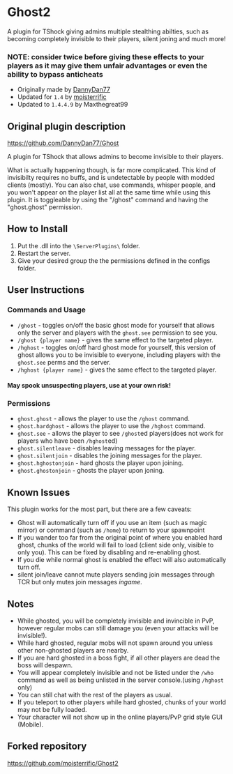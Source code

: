 # Ghost2
A plugin for TShock giving admins multiple stealthing abilties, such as becoming completely invisible to their players, silent joning and much more!

### NOTE: consider twice before giving these effects to your players as it may give them unfair advantages or even the ability to bypass anticheats

- Originally made by [DannyDan77](https://github.com/DannyDan77)
- Updated for `1.4` by [moisterrific](https://github.com/moisterrific)
- Updated to `1.4.4.9` by Maxthegreat99

## Original plugin description
https://github.com/DannyDan77/Ghost

A plugin for TShock that allows admins to become invisible to their players.

What is actually happening though, is far more complicated. This kind of invisibilty requires no buffs, and is undetectable by people with modded clients (mostly). You can also chat, use commands, whisper people, and you won't appear on the player list all at the same time while using this plugin. It is toggleable by using the "/ghost" command and having the "ghost.ghost" permission.

## How to Install
1. Put the .dll into the `\ServerPlugins\` folder.
2. Restart the server.
3. Give your desired group the the permissions defined in the configs folder.

## User Instructions
### Commands and Usage
- `/ghost` - toggles on/off the basic ghost mode for yourself that allows only the server and players with the `ghost.see` permission to see you.
- `/ghost {player name}` - gives the same effect to the targeted player.
- `/hghost` - toggles on/off hard ghost mode for yourself, this version of ghost allows you to be invisible to everyone, including players with the `ghost.see` perms and the server.
- `/hghost {player name}` - gives the same effect to the targeted player.
#### May spook unsuspecting players, use at your own risk!

### Permissions
- `ghost.ghost` - allows the player to use the `/ghost` command.
- `ghost.hardghost` - allows the player to use the `/hghost` command.
- `ghost.see` - allows the player to see `/ghost`ed players(does not work for players who have been `/hghost`ed)
- `ghost.silentleave` - disables leaving messages for the player.
- `ghost.silentjoin` - disables the joining messages for the player.
- `ghost.hghostonjoin` - hard ghosts the player upon joining.
- `ghost.ghostonjoin` - ghosts the player upon joning.

## Known Issues
This plugin works for the most part, but there are a few caveats:

- Ghost will automatically turn off if you use an item (such as magic mirror) or command (such as `/home`) to return to your spawnpoint
- If you wander too far from the original point of where you enabled hard ghost, chunks of the world will fail to load (client side only, visible to only you). This can be fixed by disabling and re-enabling ghost.
- If you die while normal ghost is enabled the effect will also automatically turn off.
- silent join/leave cannot mute players sending join messages through TCR but only mutes join messages *ingame*.

## Notes
- While ghosted, you will be completely invisible and invincible in PvP, however regular mobs can still damage you (even your attacks will be invisible!).
- While hard ghosted, regular mobs will not spawn around you unless other non-ghosted players are nearby. 
- If you are hard ghosted in a boss fight, if all other players are dead the boss will despawn.
- You will appear completely invisible and not be listed under the `/who` command as well as being unlisted in the server console.(using `/hghost` only)
- You can still chat with the rest of the players as usual.
- If you teleport to other players while hard ghosted, chunks of your world may not be fully loaded.
- Your character will not show up in the online players/PvP grid style GUI (Mobile).

## Forked repository
https://github.com/moisterrific/Ghost2
